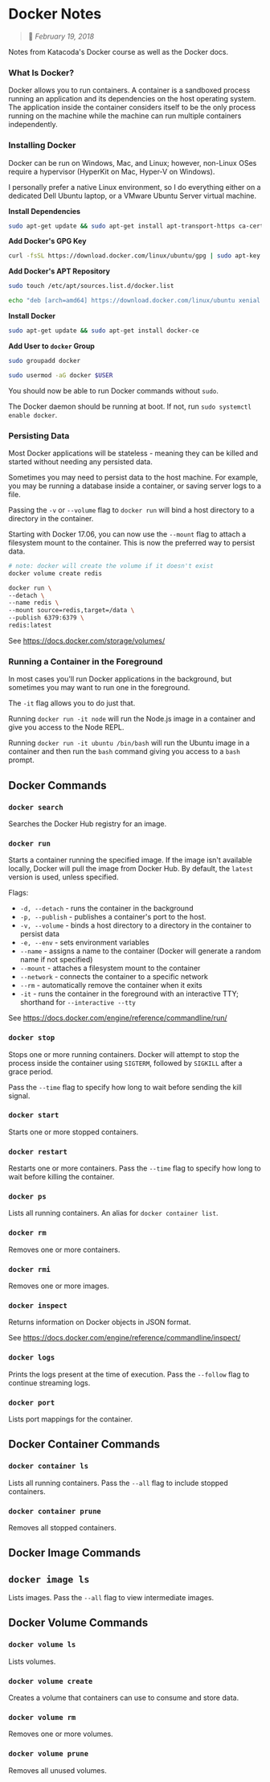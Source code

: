 # Docker Notes
> :calendar: *February 19, 2018*

Notes from Katacoda's Docker course as well as the Docker docs.

### What Is Docker?

Docker allows you to run containers. A container is a sandboxed process running an application and
its dependencies on the host operating system. The application inside the container considers itself
to be the only process running on the machine while the machine can run multiple containers
independently.

### Installing Docker

Docker can be run on Windows, Mac, and Linux; however, non-Linux OSes require a hypervisor (HyperKit
on Mac, Hyper-V on Windows).

I personally prefer a native Linux environment, so I do everything either on a dedicated Dell Ubuntu
laptop, or a VMware Ubuntu Server virtual machine.

**Install Dependencies**

```bash
sudo apt-get update && sudo apt-get install apt-transport-https ca-certificates curl software-properties-common -y
```

**Add Docker's GPG Key**

```bash
curl -fsSL https://download.docker.com/linux/ubuntu/gpg | sudo apt-key add -
```

**Add Docker's APT Repository**

```bash
sudo touch /etc/apt/sources.list.d/docker.list

echo "deb [arch=amd64] https://download.docker.com/linux/ubuntu xenial stable edge" | sudo tee /etc/apt/sources.list.d/docker.list
```

**Install Docker**

```bash
sudo apt-get update && sudo apt-get install docker-ce
```

**Add User to `docker` Group**

```bash
sudo groupadd docker

sudo usermod -aG docker $USER
```

You should now be able to run Docker commands without `sudo`. 

The Docker daemon should be running at boot. If not, run `sudo systemctl enable docker`.

### Persisting Data

Most Docker applications will be stateless - meaning they can be killed and started without needing
any persisted data.

Sometimes you may need to persist data to the host machine. For example, you may be running a
database inside a container, or saving server logs to a file.

Passing the `-v` or `--volume` flag to `docker run` will bind a host directory to a directory in
the container.

Starting with Docker 17.06, you can now use the `--mount` flag to attach a filesystem mount to the
container. This is now the preferred way to persist data.

```bash
# note: docker will create the volume if it doesn't exist
docker volume create redis

docker run \
--detach \
--name redis \
--mount source=redis,target=/data \
--publish 6379:6379 \
redis:latest
```

See <https://docs.docker.com/storage/volumes/>

### Running a Container in the Foreground

In most cases you'll run Docker applications in the background, but sometimes you may want to run
one in the foreground.

The `-it` flag allows you to do just that.

Running `docker run -it node` will run the Node.js image in a container and give you access to the
Node REPL.

Running `docker run -it ubuntu /bin/bash` will run the Ubuntu image in a container and then run the
`bash` command giving you access to a `bash` prompt.

## Docker Commands

### `docker search`

Searches the Docker Hub registry for an image.

### `docker run`

Starts a container running the specified image. If the image isn't available locally, Docker will
pull the image from Docker Hub. By default, the `latest` version is used, unless specified.

Flags:
  * `-d, --detach` - runs the container in the background
  * `-p, --publish` - publishes a container's port to the host.
  * `-v, --volume` - binds a host directory to a directory in the container to persist data
  * `-e, --env` - sets environment variables
  * `--name` - assigns a name to the container (Docker will generate a random name if not specified)
  * `--mount` - attaches a filesystem mount to the container
  * `--network` - connects the container to a specific network
  * `--rm` - automatically remove the container when it exits
  * `-it` - runs the container in the foreground with an interactive TTY; shorthand for `--interactive --tty`

See <https://docs.docker.com/engine/reference/commandline/run/>

### `docker stop`

Stops one or more running containers. Docker will attempt to stop the process inside the container
using `SIGTERM`, followed by `SIGKILL` after a grace period.

Pass the `--time` flag to specify how long to wait before sending the kill signal.

### `docker start`

Starts one or more stopped containers.

### `docker restart`

Restarts one or more containers. Pass the `--time` flag to specify how long to wait before killing
the container.

### `docker ps`

Lists all running containers. An alias for `docker container list`.

### `docker rm`

Removes one or more containers.

### `docker rmi`

Removes one or more images.

### `docker inspect`

Returns information on Docker objects in JSON format.

See <https://docs.docker.com/engine/reference/commandline/inspect/>

### `docker logs`

Prints the logs present at the time of execution. Pass the `--follow` flag to continue streaming
logs.

### `docker port`

Lists port mappings for the container.

## Docker Container Commands

### `docker container ls`

Lists all running containers. Pass the `--all` flag to include stopped containers.

### `docker container prune`

Removes all stopped containers.

## Docker Image Commands

## `docker image ls`

Lists images. Pass the `--all` flag to view intermediate images.

## Docker Volume Commands

### `docker volume ls`

Lists volumes.

### `docker volume create`

Creates a volume that containers can use to consume and store data.

### `docker volume rm`

Removes one or more volumes.

### `docker volume prune`

Removes all unused volumes.
